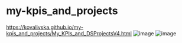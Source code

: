 # my-kpis_and_projects
https://kovalivska.github.io/my-kpis_and_projects/My_KPIs_and_DSProjectsV4.html 
![image](https://github.com/user-attachments/assets/cd63481f-f560-436b-b527-fbb3291693d6)
![image](https://github.com/user-attachments/assets/c4f3955c-63e7-4dbe-82f7-12c5a46d7a0e)
